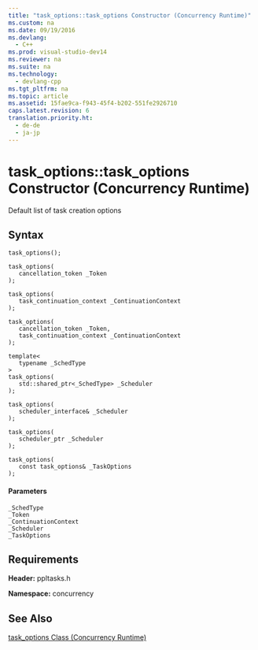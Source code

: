 ```yaml
---
title: "task_options::task_options Constructor (Concurrency Runtime)"
ms.custom: na
ms.date: 09/19/2016
ms.devlang: 
  - C++
ms.prod: visual-studio-dev14
ms.reviewer: na
ms.suite: na
ms.technology: 
  - devlang-cpp
ms.tgt_pltfrm: na
ms.topic: article
ms.assetid: 15fae9ca-f943-45f4-b202-551fe2926710
caps.latest.revision: 6
translation.priority.ht: 
  - de-de
  - ja-jp
---
```

# task_options::task_options Constructor (Concurrency Runtime)
Default list of task creation options  
  
## Syntax  
  
```  
task_options();  
  
task_options(  
   cancellation_token _Token  
);  
  
task_options(  
   task_continuation_context _ContinuationContext  
);  
  
task_options(  
   cancellation_token _Token,  
   task_continuation_context _ContinuationContext  
);  
  
template<  
   typename _SchedType  
>  
task_options(  
   std::shared_ptr<_SchedType> _Scheduler  
);  
  
task_options(  
   scheduler_interface& _Scheduler  
);  
  
task_options(  
   scheduler_ptr _Scheduler  
);  
  
task_options(  
   const task_options& _TaskOptions  
);  
```  
  
#### Parameters  
 `_SchedType`  
 `_Token`  
 `_ContinuationContext`  
 `_Scheduler`  
 `_TaskOptions`  
  
## Requirements  
 **Header:** ppltasks.h  
  
 **Namespace:** concurrency  
  
## See Also  
 [task_options Class (Concurrency Runtime)](../vs140/task_options-Class--Concurrency-Runtime-.md)